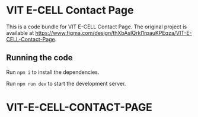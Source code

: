 
  # VIT E-CELL Contact Page

  This is a code bundle for VIT E-CELL Contact Page. The original project is available at https://www.figma.com/design/thXbAsIQrkl1rpauKPEqza/VIT-E-CELL-Contact-Page.

  ## Running the code

  Run `npm i` to install the dependencies.

  Run `npm run dev` to start the development server.
  # VIT-E-CELL-CONTACT-PAGE
